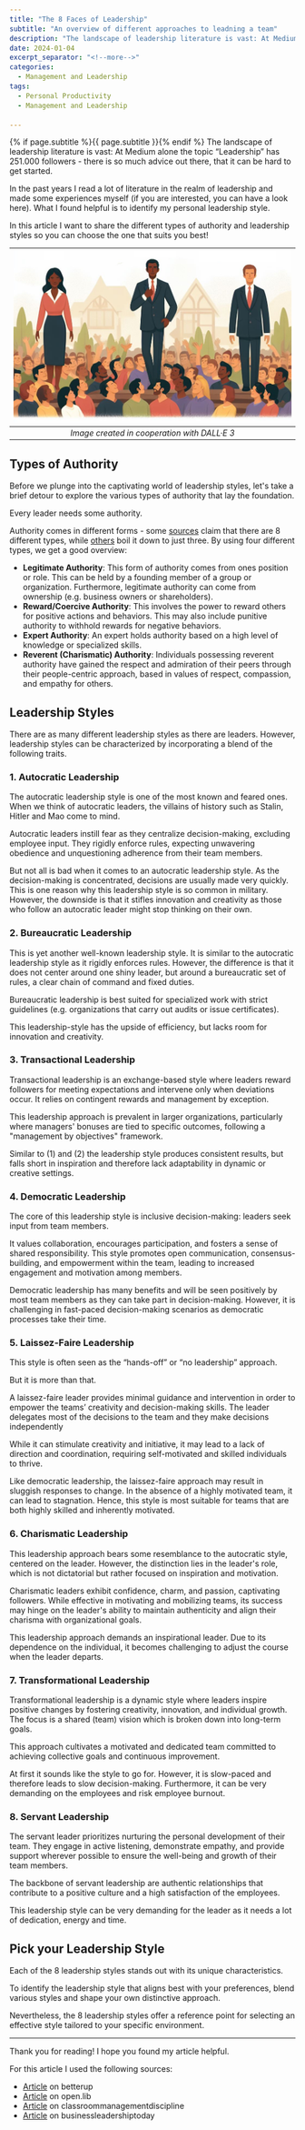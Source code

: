 ```yaml
---
title: "The 8 Faces of Leadership"
subtitle: "An overview of different approaches to leadning a team"
description: "The landscape of leadership literature is vast: At Medium alone the topic “Leadership” has 251.000 followers - there is so much advice out there, that it can be hard to get started. In the past years I read a lot of literature in the realm of leadership and made some experiences myself. What I found helpful is to identify my personal leadership style. In this article I want to share the different types of authority and leadership styles so you can choose the one that suits you best!"
date: 2024-01-04
excerpt_separator: "<!--more-->"
categories:
  - Management and Leadership
tags:
  - Personal Productivity
  - Management and Leadership

---
```

{% if page.subtitle %}{{ page.subtitle }}{% endif %}
The landscape of leadership literature is vast: At Medium alone the topic “Leadership” has 251.000 followers - there is so much advice out there, that it can be hard to get started.

In the past years I read a lot of literature in the realm of leadership and made some experiences myself (if you are interested, you can have a look here). What I found helpful is to identify my personal leadership style.

In this article I want to share the different types of authority and leadership styles so you can choose the one that suits you best!

| ![image](/assets/images/Three_Different_Leaders_DALLE3.png) |
|:--:|
| *Image created in cooperation with DALL·E 3* |

## Types of Authority

Before we plunge into the captivating world of leadership styles, let's take a brief detour to explore the various types of authority that lay the foundation.

Every leader needs some authority.

Authority comes in different forms - some [sources](https://www.betterup.com/blog/types-of-authority) claim that there are 8 different types, while [others](https://open.lib.umn.edu/sociology/chapter/14-1-power-and-authority/) boil it down to just three. By using four different types, we get a good overview:

- **Legitimate Authority**: This form of authority comes from ones position or role. This can be held by a founding member of a group or organization. Furthermore, legitimate authority can come from ownership (e.g. business owners or shareholders).
- **Reward/Coercive Authority**: This involves the power to reward others for positive actions and behaviors. This may also include punitive authority to withhold rewards for negative behaviors.
- **Expert Authority**: An expert holds authority based on a high level of knowledge or specialized skills.
- **Reverent (Charismatic) Authority**: Individuals possessing reverent authority have gained the respect and admiration of their peers through their people-centric approach, based in values of respect, compassion, and empathy for others.

## Leadership Styles

There are as many different leadership styles as there are leaders. However, leadership styles can be characterized by incorporating a blend of the following traits.

### 1. Autocratic Leadership

The autocratic leadership style is one of the most known and feared ones. When we think of autocratic leaders, the villains of history such as Stalin, Hitler and Mao come to mind.

Autocratic leaders instill fear as they centralize decision-making, excluding employee input. They rigidly enforce rules, expecting unwavering obedience and unquestioning adherence from their team members.

But not all is bad when it comes to an autocratic leadership style. As the decision-making is concentrated, decisions are usually made very quickly. This is one reason why this leadership style is so common in military. However, the downside is that it stifles innovation and creativity as those who follow an autocratic leader might stop thinking on their own.

### 2. Bureaucratic Leadership

This is yet another well-known leadership style. It is similar to the autocratic leadership style as it rigidly enforces rules. However, the difference is that it does not center around one shiny leader, but around a bureaucratic set of rules, a clear chain of command and fixed duties.

Bureaucratic leadership is best suited for specialized work with strict guidelines (e.g. organizations that carry out audits or issue certificates).

This leadership-style has the upside of efficiency, but lacks room for innovation and creativity.

### 3. Transactional Leadership

Transactional leadership is an exchange-based style where leaders reward followers for meeting expectations and intervene only when deviations occur. It relies on contingent rewards and management by exception.

This leadership approach is prevalent in larger organizations, particularly where managers' bonuses are tied to specific outcomes, following a "management by objectives" framework.

Similar to (1) and (2) the leadership style produces consistent results, but falls short in inspiration and therefore lack adaptability in dynamic or creative settings.

### 4. Democratic Leadership

The core of this leadership style is inclusive decision-making: leaders seek input from team members.

It values collaboration, encourages participation, and fosters a sense of shared responsibility. This style promotes open communication, consensus-building, and empowerment within the team, leading to increased engagement and motivation among members.

Democratic leadership has many benefits and will be seen positively by most team members as they can take part in decision-making. However, it is challenging in fast-paced decision-making scenarios as democratic processes take their time.

### 5. Laissez-Faire Leadership

This style is often seen as the “hands-off” or “no leadership” approach.

But it is more than that.

A laissez-faire leader provides minimal guidance and intervention in order to empower the teams’ creativity and decision-making skills. The leader delegates most of the decisions to the team and they make decisions independently

While it can stimulate creativity and initiative, it may lead to a lack of direction and coordination, requiring self-motivated and skilled individuals to thrive.

Like democratic leadership, the laissez-faire approach may result in sluggish responses to change. In the absence of a highly motivated team, it can lead to stagnation. Hence, this style is most suitable for teams that are both highly skilled and inherently motivated.

### 6. Charismatic Leadership

This leadership approach bears some resemblance to the autocratic style, centered on the leader. However, the distinction lies in the leader's role, which is not dictatorial but rather focused on inspiration and motivation.

Charismatic leaders exhibit confidence, charm, and passion, captivating followers. While effective in motivating and mobilizing teams, its success may hinge on the leader's ability to maintain authenticity and align their charisma with organizational goals.

This leadership approach demands an inspirational leader. Due to its dependence on the individual, it becomes challenging to adjust the course when the leader departs.

### 7. Transformational Leadership

Transformational leadership is a dynamic style where leaders inspire positive changes by fostering creativity, innovation, and individual growth. The focus is a shared (team) vision which is broken down into long-term goals.

This approach cultivates a motivated and dedicated team committed to achieving collective goals and continuous improvement.

At first it sounds like the style to go for. However, it is slow-paced and therefore leads to slow decision-making. Furthermore, it can be very demanding on the employees and risk employee burnout.

### 8. Servant Leadership

The servant leader prioritizes nurturing the personal development of their team. They engage in active listening, demonstrate empathy, and provide support wherever possible to ensure the well-being and growth of their team members.

The backbone of servant leadership are authentic relationships that contribute to a positive culture and a high satisfaction of the employees.

This leadership style can be very demanding for the leader as it needs a lot of dedication, energy and time.

## Pick your Leadership Style

Each of the 8 leadership styles stands out with its unique characteristics.

To identify the leadership style that aligns best with your preferences, blend various styles and shape your own distinctive approach.

Nevertheless, the 8 leadership styles offer a reference point for selecting an effective style tailored to your specific environment.

---

Thank you for reading! I hope you found my article helpful.

For this article I used the following sources:

- [Article](https://www.betterup.com/blog/types-of-authority) on betterup
- [Article](https://open.lib.umn.edu/sociology/chapter/14-1-power-and-authority/) on open.lib
- [Article](http://classroommanagementdiscipline.weebly.com/authorityleadership.html) on classroommanagementdiscipline
- [Article](https://businessleadershiptoday.com/what-are-the-8-types-of-leadership/#:~:text=The%20eight%20types%20of%20leadership,members%2C%20and%20the%20organization's%20goals.) on businessleadershiptoday